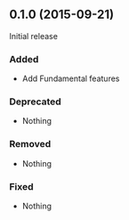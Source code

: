 ## 0.1.0 (2015-09-21)

Initial release

### Added

- Add Fundamental features

### Deprecated

- Nothing

### Removed

- Nothing

### Fixed

- Nothing
